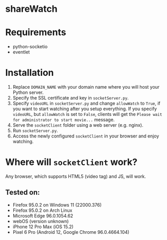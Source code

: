 # shareWatch

# Requirements
- python-socketio
- eventlet

# Installation
1. Replace `DOMAIN_NAME` with your domain name where you will host your Python server.
2. Specify the SSL certificate and key in `socketServer.py`.
3. Specify `videoURL` in `socketServer.py` and change `allowWatch` to `True`, if you want to start watching after you setup everything. If you specify `videoURL`, but `allowWatch` is set to `False`, clients will get the `Please wait for administrator to start movie...` message.
4. Serve the `socketClient` folder using a web server (e.g. nginx).
5. Run `socketServer.py`.
6. Access the newly configured `socketClient` in your browser and enjoy watching.

# Where will `socketClient` work?
Any browser, which supports HTML5 (video tag) and JS, will work.

## Tested on:
  - Firefox 95.0.2 on Windows 11 (22000.376)
  - Firefox 95.0.2 on Arch Linux
  - Microsoft Edge 96.0.1054.62
  - webOS (version unknown)
  - iPhone 12 Pro Max (iOS 15.2)
  - Pixel 6 Pro (Android 12, Google Chrome 96.0.4664.104)
